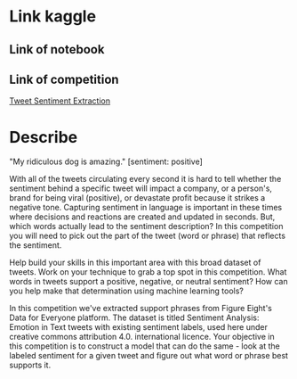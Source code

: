 # **Link kaggle** 
## **Link of notebook**
## **Link of competition**
 [Tweet Sentiment Extraction](https://www.kaggle.com/competitions/tweet-sentiment-extraction)
  
# Describe
  "My ridiculous dog is amazing." [sentiment: positive]

  With all of the tweets circulating every second it is hard to tell whether the sentiment behind a specific tweet will impact a company, or a person's, brand for being viral (positive), or devastate profit because it strikes a negative tone. Capturing sentiment in language is important in these times where decisions and reactions are created and updated in seconds. But, which words actually lead to the sentiment description? In this competition you will need to pick out the part of the tweet (word or phrase) that reflects the sentiment.

  Help build your skills in this important area with this broad dataset of tweets. Work on your technique to grab a top spot in this competition. What words in tweets support a positive, negative, or neutral sentiment? How can you help make that determination using machine learning tools?

  In this competition we've extracted support phrases from Figure Eight's Data for Everyone platform. The dataset is titled Sentiment Analysis: Emotion in Text tweets with existing sentiment labels, used here under creative commons attribution 4.0. international licence. Your objective in this competition is to construct a model that can do the same - look at the labeled sentiment for a given tweet and figure out what word or phrase best supports it.

